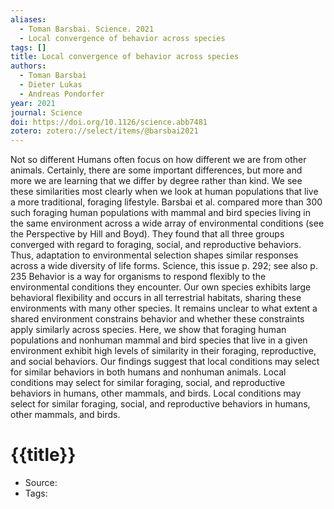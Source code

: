 ```yaml
---
aliases:
  - Toman Barsbai. Science. 2021
  - Local convergence of behavior across species
tags: []
title: Local convergence of behavior across species
authors:
  - Toman Barsbai
  - Dieter Lukas
  - Andreas Pondorfer
year: 2021
journal: Science
doi: https://doi.org/10.1126/science.abb7481
zotero: zotero://select/items/@barsbai2021
---
```

<!-- START_ABSTRACT -->
Not so different
Humans often focus on how different we are from other animals. Certainly, there are some important differences, but more and more we are learning that we differ by degree rather than kind. We see these similarities most clearly when we look at human populations that live a more traditional, foraging lifestyle. Barsbai et al. compared more than 300 such foraging human populations with mammal and bird species living in the same environment across a wide array of environmental conditions (see the Perspective by Hill and Boyd). They found that all three groups converged with regard to foraging, social, and reproductive behaviors. Thus, adaptation to environmental selection shapes similar responses across a wide diversity of life forms.
Science, this issue p. 292; see also p. 235
Behavior is a way for organisms to respond flexibly to the environmental conditions they encounter. Our own species exhibits large behavioral flexibility and occurs in all terrestrial habitats, sharing these environments with many other species. It remains unclear to what extent a shared environment constrains behavior and whether these constraints apply similarly across species. Here, we show that foraging human populations and nonhuman mammal and bird species that live in a given environment exhibit high levels of similarity in their foraging, reproductive, and social behaviors. Our findings suggest that local conditions may select for similar behaviors in both humans and nonhuman animals.
Local conditions may select for similar foraging, social, and reproductive behaviors in humans, other mammals, and birds.
Local conditions may select for similar foraging, social, and reproductive behaviors in humans, other mammals, and birds.
<!-- END_ABSTRACT -->

<!-- START_TEMPLATE -->
# {{title}}

- Source:
- Tags: 
<!-- END_TEMPLATE -->